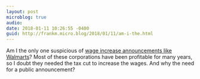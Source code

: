 ```yaml
---
layout: post
microblog: true
audio: 
date: 2018-01-11 10:26:55 -0400
guid: http://frankm.micro.blog/2018/01/11/am-i-the.html
---
```

Am I the only one suspicious of [wage increase announcements like Walmarts](https://www.axios.com/walmart-boosting-1515675530-f1641dc4-c92c-4002-ab00-b2e8cf35d540.html)? Most of these corporations have been profitable for many years, so I doubt they needed the tax cut to increase the wages. And why the need for a public announcement? 
